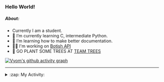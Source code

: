 ### Hello World!

##### About:
- Currently I am a student.
- 🌱 I’m currently learning C, intermediate Python.
- 🌱 I’m learning how to make better documentation.
- 👨‍💻 I'm working on [Botish API](https://github.com/Vyvy-vi/api)
- 🌱 GO PLANT SOME TREES AT [TEAM TREES](https://teamtrees.org/)

[![Vyom's github activity graph](https://activity-graph.herokuapp.com/graph?username=Vyvy-vi)](https://github.com/ashutosh00710/github-readme-activity-graph)

---
<details>
  <summary>:zap: My Activity:</summary>
  
<!--START_SECTION:waka-->
**I'm a Night 🦉** 

```text
🌞 Morning    56 commits     ██░░░░░░░░░░░░░░░░░░░░░░░   8.32% 
🌆 Daytime    161 commits    ██████░░░░░░░░░░░░░░░░░░░   23.92% 
🌃 Evening    215 commits    ████████░░░░░░░░░░░░░░░░░   31.95% 
🌙 Night      241 commits    █████████░░░░░░░░░░░░░░░░   35.81%

```
📅 **I'm Most Productive on Sunday** 

```text
Monday       65 commits     ██░░░░░░░░░░░░░░░░░░░░░░░   9.66% 
Tuesday      124 commits    ████░░░░░░░░░░░░░░░░░░░░░   18.42% 
Wednesday    112 commits    ████░░░░░░░░░░░░░░░░░░░░░   16.64% 
Thursday     92 commits     ███░░░░░░░░░░░░░░░░░░░░░░   13.67% 
Friday       68 commits     ██░░░░░░░░░░░░░░░░░░░░░░░   10.1% 
Saturday     66 commits     ██░░░░░░░░░░░░░░░░░░░░░░░   9.81% 
Sunday       146 commits    █████░░░░░░░░░░░░░░░░░░░░   21.69%

```


📊 **This Week I Spent My Time On** 

```text
🔥 Editors: 
VS Code                  18 hrs 25 mins      ███████████████████████░░   95.48% 
Vim                      52 mins             █░░░░░░░░░░░░░░░░░░░░░░░░   4.52%

🐱‍💻 Projects: 
praise_backend_js        8 hrs 49 mins       ███████████░░░░░░░░░░░░░░   45.78% 
phishing-check-bot       6 hrs 33 mins       ████████░░░░░░░░░░░░░░░░░   34.0% 
api                      3 hrs 35 mins       ████░░░░░░░░░░░░░░░░░░░░░   18.58% 
TEC-Discord-Automation   8 mins              ░░░░░░░░░░░░░░░░░░░░░░░░░   0.71% 
botish-api               6 mins              ░░░░░░░░░░░░░░░░░░░░░░░░░   0.55%

```


 Last Updated on 23/04/2022 19:04:39 UTC
<!--END_SECTION:waka-->
</details>
